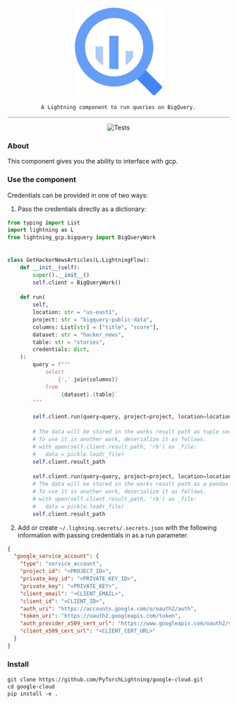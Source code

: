 <!---:lai-name: BigQuery--->
<div align="center">
<img src="static/big-query-icon.png" width="200px">

    A Lightning component to run queries on BigQuery.
    ______________________________________________________________________

![Tests](https://github.com/PyTorchLightning/LAI-bigquery/actions/workflows/ci-testing.yml/badge.svg)
</div>

### About

This component gives you the ability to interface with gcp.

### Use the component

Credentials can be provided in one of two ways:

1. Pass the credentials directly as a dictionary:

```python
from typing import List
import lightning as L
from lightning_gcp.bigquery import BigQueryWork


class GetHackerNewsArticles(L.LightningFlow):
    def __init__(self):
        super().__init__()
        self.client = BigQueryWork()

    def run(
        self,
        location: str = "us-east1",
        project: str = "bigquery-public-data",
        columns: List[str] = ["title", "score"],
        dataset: str = "hacker_news",
        table: str = "stories",
        credentials: dict,
    ):
        query = f"""
            select
                {','.join(columns)}
            from
                `{dataset}.{table}`
        """

        self.client.run(query=query, project=project, location=location, credentials=credentials)

        # The data will be stored in the works result path as tuple serialized in a pickled file.
        # To use it in another work, deserialize it as follows.
        # with open(self.client.result_path, 'rb') as _file:
        #   data = pickle.load(_file)
        self.client.result_path

        self.client.run(query=query, project=project, location=location, credentials=credentials, to_dataframe=True)
        # The data will be stored in the works result path as a pandas DataFrame in a pickled file.
        # To use it in another work, deserialize it as follows.
        # with open(self.client.result_path, 'rb') as _file:
        #   data = pickle.load(_file)
        self.client.result_path
```

2. Add or create `~/.lighning.secrets/.secrets.json` with the following information with passing credentials in as a run parameter.

```json
{
  "google_service_account": {
    "type": "service_account",
    "project_id": "<PROJECT_ID>",
    "private_key_id": "<PRIVATE_KEY_ID>",
    "private_key": "<PRIVATE_KEY>",
    "client_email": "<CLIENT_EMAIL>",
    "client_id": "<CLIENT_ID>",
    "auth_uri": "https://accounts.google.com/o/oauth2/auth",
    "token_uri": "https://oauth2.googleapis.com/token",
    "auth_provider_x509_cert_url": "https://www.googleapis.com/oauth2/v1/certs",
    "client_x509_cert_url": "<CLIENT_CERT_URL>"
  }
}
```

### Install

```shell
git clone https://github.com/PyTorchLightning/google-cloud.git
cd google-cloud
pip install -e .
```
